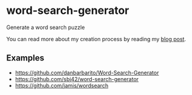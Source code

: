 # word-search-generator
Generate a word search puzzle

You can read more about my creation process by reading my [blog post](https://www.ryanrickgauer.com/blog/entries.php?entryID=31).

## Examples

* https://github.com/danbarbarito/Word-Search-Generator
* https://github.com/sbj42/word-search-generator
* https://github.com/jamis/wordsearch
